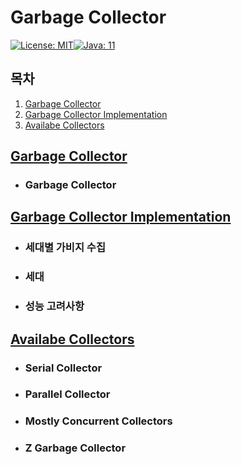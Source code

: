# Garbage Collector

[![License: MIT](https://img.shields.io/badge/License-MIT-yellow.svg)](https://opensource.org/licenses/MIT)[![Java: 11](https://img.shields.io/badge/Java-11-brightgreen)](https://docs.oracle.com/en/java/javase/11/books.html)

## 목차

1. [Garbage Collector](#garbage-collector)
2. [Garbage Collector Implementation](#garbage-collector-implementation)
3. [Availabe Collectors](#available-collector)

## [Garbage Collector](./1_GarbageCollector.md)

- ### Garbage Collector

## [Garbage Collector Implementation](./2_GarbageCollectorImplementation.md)

- ### 세대별 가비지 수집

- ### 세대

- ### 성능 고려사항

## [Availabe Collectors](./3_AvailableCollectors)

- ### Serial Collector

- ### Parallel Collector

- ### Mostly Concurrent Collectors

- ### Z Garbage Collector